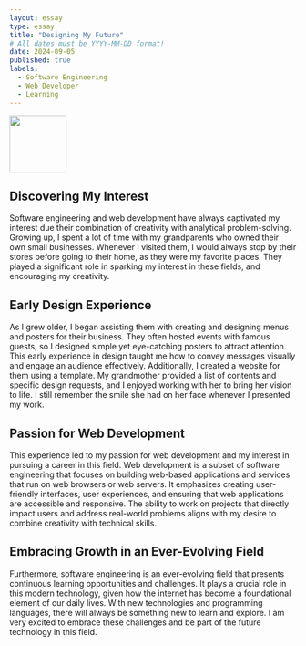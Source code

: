 ```yaml
---
layout: essay
type: essay
title: "Designing My Future"
# All dates must be YYYY-MM-DD format!
date: 2024-09-05
published: true
labels:
  - Software Engineering
  - Web Developer
  - Learning
---
```


<img src="images/webdevelopment.png" width="100" />


## Discovering My Interest
Software engineering and web development have always captivated my interest due their combination of creativity with analytical problem-solving. Growing up, I spent a lot of time with my grandparents who owned their own small businesses. Whenever I visited them, I would always stop by their stores before going to their home, as they were my favorite places. They played a significant role in sparking my interest in these fields, and encouraging my creativity. 

## Early Design Experience
As I grew older, I began assisting them with creating and designing menus and posters for their business. They often hosted events with famous guests, so I designed simple yet eye-catching posters to attract attention. This early experience in design taught me how to convey messages visually and engage an audience effectively. Additionally, I created a website for them using a template. My grandmother provided a list of contents and specific design requests, and I enjoyed working with her to bring her vision to life. I still remember the smile she had on her face whenever I presented my work. 

## Passion for Web Development 
This experience led to my passion for web development and my interest in pursuing a career in this field. Web development is a subset of software engineering that focuses on building web-based applications and services that run on web browsers or web servers. It emphasizes creating user-friendly interfaces, user experiences, and ensuring that web applications are accessible and responsive. The ability to work on projects that directly impact users and address real-world problems aligns with my desire to combine creativity with technical skills. 

## Embracing Growth in an Ever-Evolving Field
Furthermore, software engineering is an ever-evolving field that presents continuous learning opportunities and challenges. It plays a crucial role in this modern technology, given how the internet has become a foundational element of our daily lives. With new technologies and programming languages, there will always be something new to learn and explore. I am very excited to embrace these challenges and be part of the future technology in this field.  
